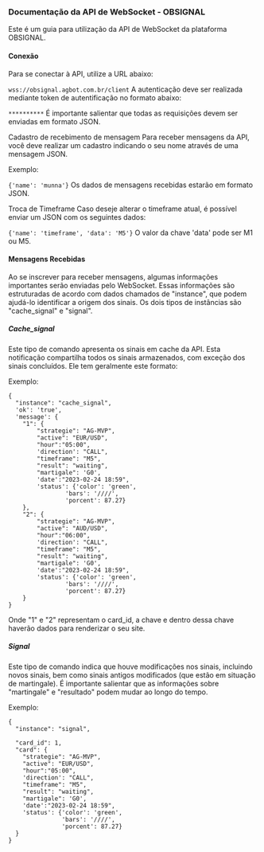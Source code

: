 ### Documentação da API de WebSocket - OBSIGNAL
Este é um guia para utilização da API de WebSocket da plataforma OBSIGNAL.

#### Conexão
Para se conectar à API, utilize a URL abaixo:

`wss://obsignal.agbot.com.br/client`
A autenticação deve ser realizada mediante token de autentificação no formato abaixo:

`**********`
É importante salientar que todas as requisições devem ser enviadas em formato JSON.

Cadastro de recebimento de mensagem
Para receber mensagens da API, você deve realizar um cadastro indicando o seu nome através de uma mensagem JSON.

Exemplo:

`{'name': 'munna'}`
Os dados de mensagens recebidas estarão em formato JSON.

Troca de Timeframe
Caso deseje alterar o timeframe atual, é possível enviar um JSON com os seguintes dados:

`{'name': 'timeframe', 'data': 'M5'}`
O valor da chave 'data' pode ser M1 ou M5.

#### Mensagens Recebidas
Ao se inscrever para receber mensagens, algumas informações importantes serão enviadas pelo WebSocket. Essas informações são estruturadas
de acordo com dados chamados de "instance", que podem ajudá-lo identificar a origem dos sinais. Os dois tipos de instâncias são "cache_signal" e "signal".

##### Cache_signal
Este tipo de comando apresenta os sinais em cache da API.
Esta notificação compartilha todos os sinais armazenados, com exceção dos sinais concluídos. Ele tem geralmente este formato:

Exemplo:

```
{
  "instance": "cache_signal",
  'ok': 'true',
  'message': {
    "1": {
        "strategie": "AG-MVP", 
        "active": "EUR/USD", 
        "hour":"05:00", 
        'direction': "CALL", 
        "timeframe": "M5", 
        "result": "waiting",
        "martigale": 'G0', 
        'date':"2023-02-24 18:59",
        'status': {'color': 'green', 
                'bars': '////', 
                'porcent': 87.27}
    },
    "2": {
        "strategie": "AG-MVP", 
        "active": "AUD/USD", 
        "hour":"06:00", 
        'direction': "CALL", 
        "timeframe": "M5", 
        "result": "waiting",
        "martigale": 'G0', 
        'date':"2023-02-24 18:59",
        'status': {'color': 'green', 
                'bars': '////', 
                'porcent': 87.27}
    }
}

```

Onde "1" e "2" representam o card_id, a chave e dentro dessa chave haverão dados para renderizar o seu site.

##### Signal
Este tipo de comando indica que houve modificações nos sinais, incluindo novos sinais, bem como sinais antigos modificados (que estão em situação de martingale). É importante salientar que as informações sobre "martingale" e "resultado" podem mudar ao longo do tempo.

Exemplo:

```
{
  "instance": "signal",
  
  "card_id": 1,
  "card": {
    "strategie": "AG-MVP", 
    "active": "EUR/USD", 
    "hour":"05:00",
    'direction': "CALL", 
    "timeframe": "M5", 
    "result": "waiting",
    "martigale": 'G0',
    'date':"2023-02-24 18:59",
    'status': {'color': 'green', 
               'bars': '////', 
               'porcent': 87.27}
  }
}

```

